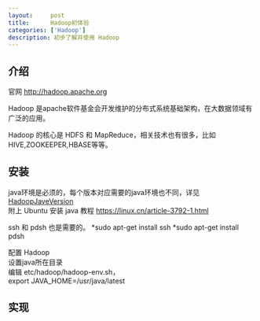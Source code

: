 ```yaml
---
layout:     post
title:      Hadoop初体验
categories: ['Hadoop']
description: 初步了解并使用 Hadoop
---
```


## 介绍

官网 <a href="http://hadoop.apache.org" target="_blank">http://hadoop.apache.org</a>
 
Hadoop 是apache软件基金会开发维护的分布式系统基础架构，在大数据领域有广泛的应用。

Hadoop 的核心是 HDFS 和 MapReduce，相关技术也有很多，比如 HIVE,ZOOKEEPER,HBASE等等。

## 安装

java环境是必须的，每个版本对应需要的java环境也不同，详见<a href="https://wiki.apache.org/hadoop/HadoopJavaVersions" target="_blank">HadoopJaveVersion</a><br/>
附上 Ubuntu 安装 java 教程 <a href="https://linux.cn/article-3792-1.html" target="_blank">https://linux.cn/article-3792-1.html</a>

ssh 和 pdsh 也是需要的。
*sudo apt-get install ssh
*sudo apt-get install pdsh

配置 Hadoop<br/>
设置java所在目录<br/>
编辑 etc/hadoop/hadoop-env.sh，<br/>
export JAVA_HOME=/usr/java/latest

## 实现

